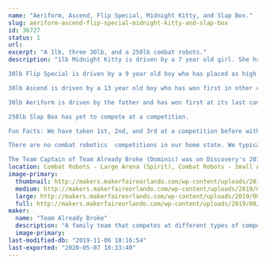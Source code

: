 ```yaml
---
name: "Aeriform, Ascend, Flip Special, Midnight Kitty, and Slap Box."
slug: aeriform-ascend-flip-special-midnight-kitty-and-slap-box
id: 36727
status: 1
url: 
excerpt: "A 1lb, three 30lb, and a 250lb combat robots."
description: "1lb Midnight Kitty is driven by a 7 year old girl. She has placed as high as 3rd in a competition.

30lb Flip Special is driven by a 9 year old boy who has placed as high as 2nd in competition.

30lb Ascend is driven by a 13 year old boy who has won first in other classes.

30lb Aeriform is driven by the father and has won first at its last competition.

250lb Slap Box has yet to compete at a competition.

Fun Facts: We have taken 1st, 2nd, and 3rd at a competition before with almost 20 registered robots.

There are no combat robotics  competitions in our home state. We typically travel through multiple states to compete.

The Team Captain of Team Already Broke (Dominic) was on Discovery's 2019 Season of BattleBots. He was the driver for the red Gemini robot named \"Fred\"."
location: Combat Robots - Large Arena (Spirit), Combat Robots - Small Arena (Spirit)
image-primary:
  thumbnail: http://makers.makerfaireorlando.com/wp-content/uploads/2019/08/Resized_20190217_184202-150x150.jpg
  medium: http://makers.makerfaireorlando.com/wp-content/uploads/2019/08/Resized_20190217_184202-300x188.jpg
  large: http://makers.makerfaireorlando.com/wp-content/uploads/2019/08/Resized_20190217_184202-1024x643.jpg
  full: http://makers.makerfaireorlando.com/wp-content/uploads/2019/08/Resized_20190217_184202.jpg
maker:
  name: "Team Already Broke"
  description: "A family team that competes at different types of competitions."
  image-primary: 
last-modified-db: "2019-11-06 18:16:54"
last-exported: "2020-05-07 10:33:40"
---
```

